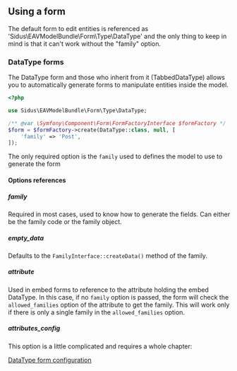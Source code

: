 ## Using a form

The default form to edit entities is referenced as 'Sidus\EAVModelBundle\Form\Type\DataType' and the only thing to keep
in mind is that it can't work without the "family" option.

### DataType forms

The DataType form and those who inherit from it (TabbedDataType) allows you to automatically generate
forms to manipulate entities inside the model.

````php
<?php

use Sidus\EAVModelBundle\Form\Type\DataType;

/** @var \Symfony\Component\Form\FormFactoryInterface $formFactory */
$form = $formFactory->create(DataType::class, null, [
    'family' => 'Post',
]);
````

The only required option is the ````family```` used to defines the model to use to generate the form

#### Options references

##### family

Required in most cases, used to know how to generate the fields.
Can either be the family code or the family object.

##### empty_data

Defaults to the ````FamilyInterface::createData()```` method of the family.

##### attribute

Used in embed forms to reference to the attribute holding the embed DataType. In this case, if no ````family```` option
is passed, the form will check the ````allowed_families```` option of the attribute to get the family. This will work only
if there is only a single family in the ````allowed_families```` option.

##### attributes_config

This option is a little complicated and requires a whole chapter:

[DataType form configuration](05.2-form-configuration.md)
